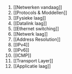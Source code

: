 1. [[Netwerken vandaag]]
2. [[Protocols & Moddellen]]
3. [[Fysieke laag]]
4. [[Datalink laag]]
5. [[Ethernet switching]]
6. [[Netwerk laag]]
7. [[Address Resolution]]
8. [[IPv4]]
9. [[IPv6]]
10. [[ICMP]]
11. [[Transport Layer]]
12. [[Applicatie laag]]
